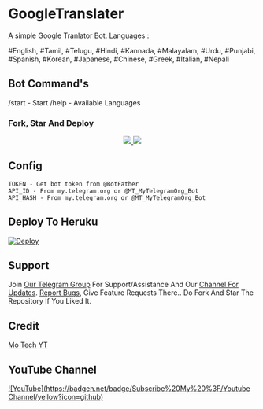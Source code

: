 # GoogleTranslater

A simple Google Tranlator Bot. Languages :

#English, #Tamil, #Telugu, #Hindi, #Kannada, #Malayalam, #Urdu, #Punjabi, #Spanish, #Korean, #Japanese, #Chinese, #Greek, #Italian, #Nepali

## Bot Command's

/start - Start
/help - Available Languages

### Fork, Star And Deploy 
</a>
</p>
<p align="center">
  <a href="https://github.com/Mo-Tech-MRK-YT/GoogleTranslater/stargazers">
    <img src="https://img.shields.io/github/stars/Mo-Tech-MRK-YT/GoogleTranslater?style=social">

  </a>
  
  <a href="https://github.com/Mo-Tech-MRK-YT/GoogleTranslater/fork">
    <img src="https://img.shields.io/github/forks/Mo-Tech-MRK-YT/GoogleTranslater?label=Fork&style=social">

  </a>  
</p>

## Config
```
TOKEN - Get bot token from @BotFather
API_ID - From my.telegram.org or @MT_MyTelegramOrg_Bot
API_HASH - From my.telegram.org or @MT_MyTelegramOrg_Bot
```

## Deploy To Heruku

[![Deploy](https://www.herokucdn.com/deploy/button.svg)](https://heroku.com/deploy)

## Support

Join [Our Telegram Group](https://telegram.dog/Mo_Tech_Group) For Support/Assistance And Our [Channel For Updates](https://telegram.dog/Mo_Tech_YT).
[Report Bugs](https://telegram.dog/Mo_Tech_Group), Give Feature Requests There..
Do Fork And Star The Repository If You Liked It.

## Credit

[Mo Tech YT](https://youtube.com/channel/UCmGBpXoM-OEm-FacOccVKgQ)

## YouTube Channel

[![YouTube](https://badgen.net/badge/Subscribe%20My%20%3F/Youtube Channel/yellow?icon=github)](https://youtube.com/channel/UCmGBpXoM-OEm-FacOccVKgQ)
